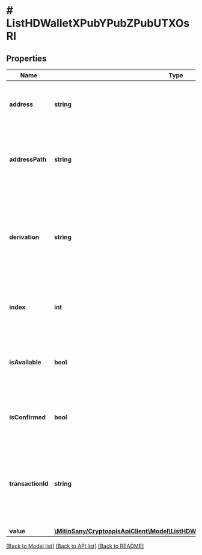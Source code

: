 # # ListHDWalletXPubYPubZPubUTXOsRI

## Properties

Name | Type | Description | Notes
------------ | ------------- | ------------- | -------------
**address** | **string** | Represents the public address, which is a compressed and shortened form of a public key. |
**addressPath** | **string** | Defines a data which tells a Hierarchical Deterministic wallet how to derive a specific key within a tree of keys. |
**derivation** | **string** | The way how the HD walled derives, for example when the type is ACCOUNT, it derives change and receive addresses while when the type is BIP32 it derives directly. |
**index** | **int** | Represents the output index. It refers to the UTXO sequence in the transaction outputs (vout). |
**isAvailable** | **bool** | Represents if the UTXO has been used from another unconfirmed transaction. If it is - the value will be \&quot;false\&quot;. |
**isConfirmed** | **bool** | Represents the state of the transaction whether it is confirmed or not confirmed. |
**transactionId** | **string** | Represents the unique identifier of a transaction, i.e. it could be transactionId in UTXO-based protocols like Bitcoin, and transaction hash in Ethereum blockchain. |
**value** | [**\MitinSany/CryptoapisApiClient\Model\ListHDWalletXPubYPubZPubUTXOsRIValue**](ListHDWalletXPubYPubZPubUTXOsRIValue.md) |  |

[[Back to Model list]](../../README.md#models) [[Back to API list]](../../README.md#endpoints) [[Back to README]](../../README.md)
